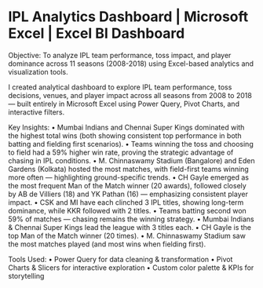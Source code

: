 # IPL Analytics Dashboard | Microsoft Excel | Excel BI Dashboard

Objective: To analyze IPL team performance, toss impact, and player dominance across 11 seasons (2008-2018) using Excel-based analytics and visualization tools.

I created analytical dashboard to explore IPL team performance, toss decisions, venues, and player impact across all seasons from 2008 to 2018 — built entirely in Microsoft Excel using Power Query, Pivot Charts, and interactive filters.

Key Insights:
• Mumbai Indians and Chennai Super Kings dominated with the highest total wins (both showing consistent top performance in both batting and fielding first scenarios).
• Teams winning the toss and choosing to field had a 59% higher win rate, proving the strategic advantage of chasing in IPL conditions.
• M. Chinnaswamy Stadium (Bangalore) and Eden Gardens (Kolkata) hosted the most matches, with field-first teams winning more often — highlighting ground-specific trends.
• CH Gayle emerged as the most frequent Man of the Match winner (20 awards), followed closely by AB de Villiers (18) and YK Pathan (16) — emphasizing consistent player impact.
• CSK and MI have each clinched 3 IPL titles, showing long-term dominance, while KKR followed with 2 titles.
• Teams batting second won 59% of matches — chasing remains the winning strategy.
• Mumbai Indians & Chennai Super Kings lead the league with 3 titles each.
• CH Gayle is the top Man of the Match winner (20 times).
• M. Chinnaswamy Stadium saw the most matches played (and most wins when fielding first).

Tools Used:
• Power Query for data cleaning & transformation
• Pivot Charts & Slicers for interactive exploration
• Custom color palette & KPIs for storytelling
